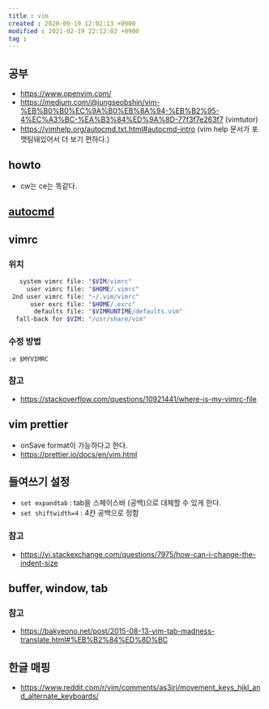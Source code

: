 ```yaml
---
title : vim
created : 2020-09-19 12:02:13 +0900
modified : 2021-02-19 22:12:02 +0900
tag : 
---
```

## 공부

-   https://www.openvim.com/
-   https://medium.com/@jungseobshin/vim-%EB%B0%B0%EC%9A%B0%EB%8A%94-%EB%B2%95-4%EC%A3%BC-%EA%B3%84%ED%9A%8D-77f3f7e263f7 (vimtutor)
-  https://vimhelp.org/autocmd.txt.html#autocmd-intro (vim help 문서가 포맷팅돼있어서 더 보기 편하다.)

## howto

-   cw는 ce는 똑같다.

## [autocmd](autocmd)
## vimrc

### 위치

```sh
   system vimrc file: "$VIM/vimrc"
     user vimrc file: "$HOME/.vimrc"
 2nd user vimrc file: "~/.vim/vimrc"
      user exrc file: "$HOME/.exrc"
       defaults file: "$VIMRUNTIME/defaults.vim"
  fall-back for $VIM: "/usr/share/vim"
```

### 수정 방법

```vim
:e $MYVIMRC
```

### 참고

-   https://stackoverflow.com/questions/10921441/where-is-my-vimrc-file

## vim prettier

-   onSave format이 가능하다고 한다.
-   https://prettier.io/docs/en/vim.html

## 들여쓰기 설정

-  `set expandtab` : tab을 스페이스바 (공백)으로 대체할 수 있게 한다.
-  `set shiftwidth=4` : 4칸 공백으로 정함

### 참고
-  https://vi.stackexchange.com/questions/7975/how-can-i-change-the-indent-size

## buffer, window, tab

### 참고

-  https://bakyeono.net/post/2015-08-13-vim-tab-madness-translate.html#%EB%B2%84%ED%8D%BC

## 한글 매핑

-  https://www.reddit.com/r/vim/comments/as3irj/movement_keys_hjkl_and_alternate_keyboards/

